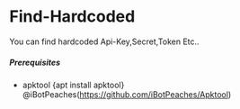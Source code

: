 # Find-Hardcoded
You can find hardcoded Api-Key,Secret,Token Etc..




##### Prerequisites
- apktool {apt install apktool} @iBotPeaches(https://github.com/iBotPeaches/Apktool)
